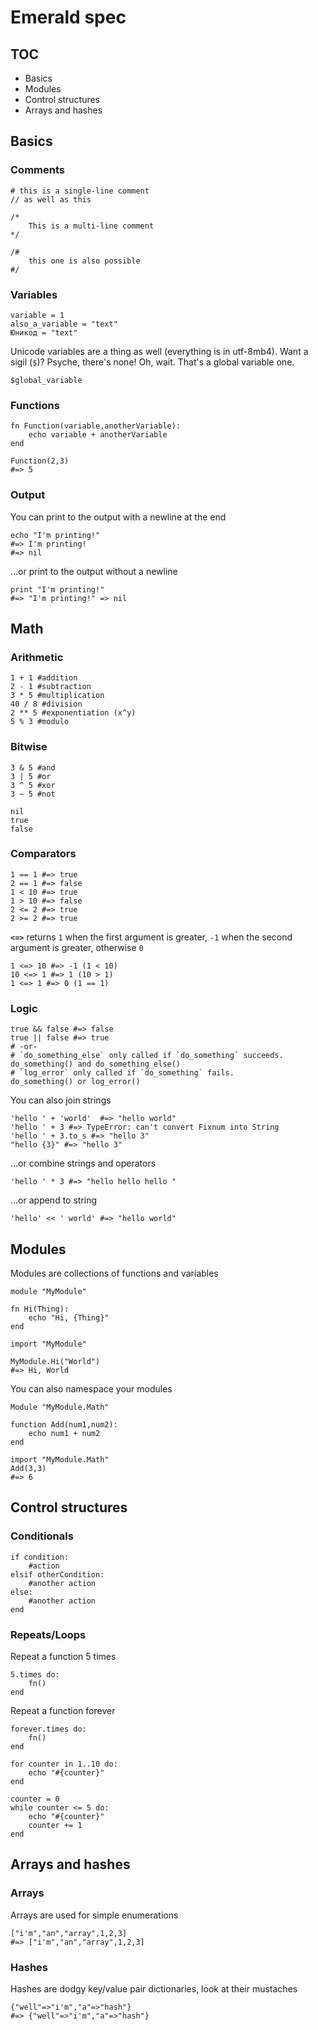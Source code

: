 # Emerald spec

## TOC
* Basics
* Modules
* Control structures
* Arrays and hashes


## Basics

### Comments
```
# this is a single-line comment
// as well as this
```

```
/*
	This is a multi-line comment
*/
```
```
/#
	this one is also possible
#/
```
### Variables

```
variable = 1
also_a_variable = "text"
Юникод = "text"
```
Unicode variables are a thing as well (everything is in utf-8mb4).
Want a sigil (`$`)? Psyche, there's none! Oh, wait. That's a global variable one.
```
$global_variable
```

### Functions
```
fn Function(variable,anotherVariable):
	echo variable + anotherVariable 
end
```
```
Function(2,3)
#=> 5
```
### Output
You can print to the output with a newline at the end
```
echo "I'm printing!"
#=> I'm printing!
#=> nil
```
...or print to the output without a newline
```
print "I'm printing!"
#=> "I'm printing!" => nil
```

## Math

### Arithmetic
```
1 + 1 #addition
2 - 1 #subtraction
3 * 5 #multiplication
40 / 8 #division
2 ** 5 #exponentiation (x^y)
5 % 3 #modulo
```

### Bitwise
```
3 & 5 #and
3 | 5 #or
3 ^ 5 #xor
3 ~ 5 #not
```
```
nil
true
false
```
### Comparators
```
1 == 1 #=> true
2 == 1 #=> false
1 < 10 #=> true 
1 > 10 #=> false
2 <= 2 #=> true
2 >= 2 #=> true
```
**`<=>`** returns `1` when the first argument is greater, `-1` when the second argument is greater, otherwise `0`
```
1 <=> 10 #=> -1 (1 < 10)
10 <=> 1 #=> 1 (10 > 1)
1 <=> 1 #=> 0 (1 == 1)
```
### Logic
```
true && false #=> false
true || false #=> true
# -or-
# `do_something_else` only called if `do_something` succeeds.
do_something() and do_something_else()
# `log_error` only called if `do_something` fails.
do_something() or log_error()
```
You can also join strings
```
'hello ' + 'world'  #=> "hello world"
'hello ' + 3 #=> TypeError: can't convert Fixnum into String
'hello ' + 3.to_s #=> "hello 3"
"hello {3}" #=> "hello 3"
```
 ...or combine strings and operators
```
'hello ' * 3 #=> "hello hello hello "
```
 ...or append to string
```
'hello' << ' world' #=> "hello world"
```


## Modules

Modules are collections of functions and variables
```
module "MyModule"

fn Hi(Thing):
	echo "Hi, {Thing}"
end
```
```
import "MyModule"

MyModule.Hi("World")
#=> Hi, World
```

You can also namespace your modules
```
Module "MyModule.Math"

function Add(num1,num2):
	echo num1 + num2
end
```
```
import "MyModule.Math"
Add(3,3)
#=> 6
```

## Control structures
### Conditionals

```
if condition:
	#action
elsif otherCondition:
	#another action
else:
	#another action
end
```
 ### Repeats/Loops
 Repeat a function 5 times
```
5.times do:
	fn() 
end
```

Repeat a function forever
```
forever.times do:
	fn()
end
```

```
for counter in 1..10 do:
	echo "#{counter}"
end
```

```
counter = 0
while counter <= 5 do:
	echo "#{counter}"
	counter += 1
end
```

## Arrays and hashes
### Arrays
Arrays are used for simple enumerations
```
["i'm","an","array",1,2,3]
#=> ["i'm","an","array",1,2,3]
```

### Hashes
Hashes are dodgy key/value pair dictionaries, look at their mustaches
```
{"well"=>"i'm","a"=>"hash"}
#=> {"well"=>"i'm","a"=>"hash"}
```
